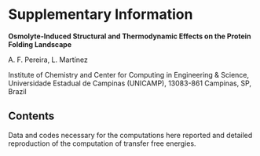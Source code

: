 # Supplementary Information


**Osmolyte-Induced Structural and Thermodynamic Effects on the Protein Folding Landscape**

A. F. Pereira, L. Martínez

Institute of Chemistry and Center for Computing in Engineering & Science, Universidade Estadual de Campinas (UNICAMP), 13083-861 Campinas, SP, Brazil

## Contents

Data and codes necessary for the computations here reported and detailed reproduction of the computation of transfer free energies.
